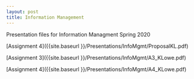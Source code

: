 ```yaml
---
layout: post
title: Information Management
---
```


Presentation files for Information Managment Spring 2020

[Assignment 4]({{site.baseurl }}/Presentations/InfoMgmt/ProposalKL.pdf)


[Assignment 3]({{site.baseurl }}/Presentations/InfoMgmt/A3_KLowe.pdf)


[Assignment 4]({{site.baseurl }}/Presentations/InfoMgmt/A4_KLowe.pdf)

